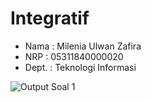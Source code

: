 # Integratif
* Nama  : Milenia Ulwan Zafira
* NRP   : 05311840000020
* Dept. : Teknologi Informasi

![Output Soal 1](https://raw.githubusercontent.com/MilenFifi/Integratif/master/Sceenshot%20(115).PNG)
